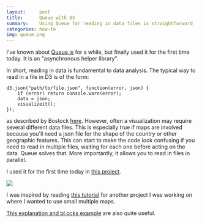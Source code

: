 ```yaml
---
layout:     post
title:      Queue with D3
summary:    Using Queue for reading in data files is straightforward
categories: how-to
img: queue.png
---
```


I've known about [Queue.js](https://github.com/mbostock/queue) for a while, but finally used it for the first time today. It is an "asynchronous helper library". 

In short, reading in data is fundamental to data analysis. The typical way to read in a file in D3 is of the form:

	d3.json("path/to/file.json", function(error, json) {
  		if (error) return console.warn(error);
  		data = json;
  		visualizeit();
	}); 

as described by Bostock [here](https://github.com/mbostock/d3/wiki/Requests). However, often a visualization may require several different data files. This is especially true if maps are involved because you'll need a json file for the shape of the country or other geographic features. This can start to make the code look confusing if you need to read in multiple files, waiting for each one before acting on the data. Queue solves that. More importantly, it allows you to read in files in parallel. 

I used it for the first time today in [this project](http://bl.ocks.org/zanarmstrong/134b91959c2f7a7d22e4).

![](../../../../../images/queue.png)

I was inspired by reading [this tutorial](http://blog.webkid.io/multiple-maps-d3/) for another project I was working on where I wanted to use small multiple maps. 

[This explanation and bl.ocks example](http://giscollective.org/d3-queue-js/) are also quite useful. 





